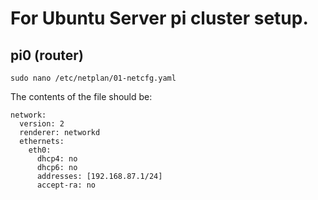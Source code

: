 # For Ubuntu Server pi cluster setup.

## pi0 (router)

`sudo nano /etc/netplan/01-netcfg.yaml`

The contents of the file should be:
```
network:
  version: 2
  renderer: networkd
  ethernets:
    eth0:
      dhcp4: no
      dhcp6: no
      addresses: [192.168.87.1/24]
      accept-ra: no
```
